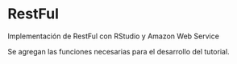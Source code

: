 # RestFul
Implementación de RestFul con RStudio y Amazon Web Service

Se agregan las funciones necesarias para el desarrollo del tutorial.
